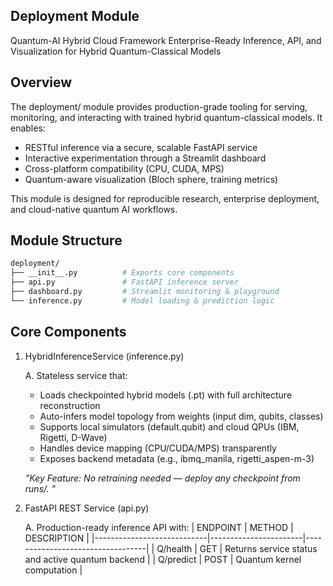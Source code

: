 ## Deployment Module
Quantum-AI Hybrid Cloud Framework
Enterprise-Ready Inference, API, and Visualization for Hybrid Quantum-Classical Models

## Overview

The deployment/ module provides production-grade tooling for serving, monitoring, and interacting with trained hybrid quantum-classical models. It enables:

- RESTful inference via a secure, scalable FastAPI service
- Interactive experimentation through a Streamlit dashboard
- Cross-platform compatibility (CPU, CUDA, MPS)
- Quantum-aware visualization (Bloch sphere, training metrics)
  
 This module is designed for reproducible research, enterprise deployment, and cloud-native quantum AI workflows.

## Module Structure
```bash
deployment/
├── __init__.py          # Exports core components
├── api.py               # FastAPI inference server
├── dashboard.py         # Streamlit monitoring & playground
└── inference.py         # Model loading & prediction logic
```

## Core Components

1. HybridInferenceService (inference.py)
     
    A. Stateless service that:
     - Loads checkpointed hybrid models (.pt) with full architecture reconstruction
     - Auto-infers model topology from weights (input dim, qubits, classes)
     - Supports local simulators (default.qubit) and cloud QPUs (IBM, Rigetti, D-Wave)
     - Handles device mapping (CPU/CUDA/MPS) transparently
     - Exposes backend metadata (e.g., ibmq_manila, rigetti_aspen-m-3)
  
   *"Key Feature: No retraining needed — deploy any checkpoint from runs/. "*

2. FastAPI REST Service (api.py)

     A. Production-ready inference API with:
   | ENDPOINT                  | METHOD       | DESCRIPTION                             |
|----------------------------|-----------------------|----------------------------------|
| Q/health           | GET           | Returns service status and active quantum backend   |
| Q/predict        | POST     | Quantum kernel computation       |

   
 
